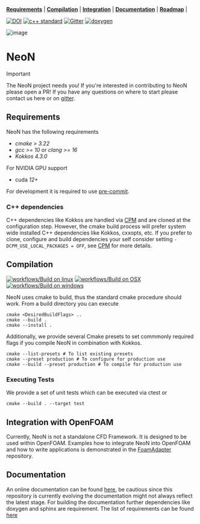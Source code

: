 **[Requirements](#requirements)** |
**[Compilation](#Compilation)** |
**[Integration](#integration-with-openfoam)** |
**[Documentation](https://exasim-project.com/NeoN/latest)** |
**[Roadmap](https://github.com/orgs/exasim-project/projects/1/views/8)** |

[![DOI](https://zenodo.org/badge/DOI/10.5281/zenodo.14608521.svg)](https://doi.org/10.5281/zenodo.14608521)
[![c++ standard](https://img.shields.io/badge/c%2B%2B-20-blue.svg)](https://en.wikipedia.org/wiki/C%2B%2B#Standardization) [![Gitter](https://img.shields.io/badge/Gitter-8A2BE2)](https://matrix.to/#/#NeoN:gitter.im)
[![doxygen](https://img.shields.io/badge/Doxygen-8A2BE2)](https://exasim-project.com/NeoN/latest/doxygen/html/index.html)

![image](https://github.com/exasim-projec/NeoN/assets/NeonLogo.png)

# NeoN

> [!IMPORTANT]
> The NeoN project needs you!
> If you're interested in contributing to NeoN please open a PR! If you have any questions on where to start please contact us here or on [gitter](https://matrix.to/#/#NeoN:gitter.im).

## Requirements

NeoN has the following requirements

*  _cmake > 3.22_
*  _gcc >= 10_ or  _clang >= 16_
*  _Kokkos 4.3.0_

For NVIDIA GPU support
* cuda _12+_

For development it is required to use [pre-commit](https://pre-commit.com/).

### C++ dependencies

C++ dependencies like Kokkos are handled via [CPM](https://github.com/cpm-cmake/CPM.cmake) and are cloned at the configuration step.
However, the cmake build process will prefer system wide installed C++ dependencies like Kokkos, cxxopts, etc.
If you prefer to clone, configure and build dependencies your self consider setting `-DCPM_USE_LOCAL_PACKAGES = OFF`, see [CPM](https://github.com/cpm-cmake/CPM.cmake) for more details.

## Compilation

[![workflows/Build on linux](https://github.com/exasim-project/NeoN/actions/workflows/build_on_ubuntu.yaml/badge.svg?branch=main)](https://github.com/exasim-project/NeoN/actions/workflows/build_on_ubuntu.yaml?query=branch%3Amain)
[![workflows/Build on OSX](https://github.com/exasim-project/NeoN/actions/workflows/build_on_macos.yaml/badge.svg?branch=main)](https://github.com/exasim-project/NeoN/actions/workflows/build_on_macos.yaml?query=branch%3Amain)
[![workflows/Build on windows](https://github.com/exasim-project/NeoN/actions/workflows/build_on_windows.yaml/badge.svg?branch=main)](https://github.com/exasim-project/NeoN/actions/workflows/build_on_windows.yaml?query=branch%3Amain)

NeoN uses cmake to build, thus the standard cmake procedure should work.
From a build directory you can execute

    cmake <DesiredBuildFlags> ..
    cmake --build .
    cmake --install .

Additionally, we provide several Cmake presets to set commmonly required flags if you compile NeoN in combination with Kokkos.

    cmake --list-presets # To list existing presets
    cmake --preset production # To configure for production use
    cmake --build --preset production # To compile for production use


### Executing Tests

We provide a set of unit tests which can be executed via ctest or

    cmake --build . --target test


## Integration with OpenFOAM

Currently, NeoN is not a standalone CFD Framework.
It is designed to be used within OpenFOAM.
Examples how to integrate NeoN into OpenFOAM and how to write applications is demonstrated in the [FoamAdapter](https://github.com/exasim-project/FoamAdapter) repository.

## Documentation

An online documentation can be found [here](https://exasim-project.com/NeoN/latest), be cautious since this repository is currently evolving the documentation might not always reflect the latest stage.
For building the documentation further dependencies like doxygen and sphinx are requirement.
The list of requirements can be found [here](https://github.com/exasim-project/NeoN/actions/workflows/build_doc.yaml)
